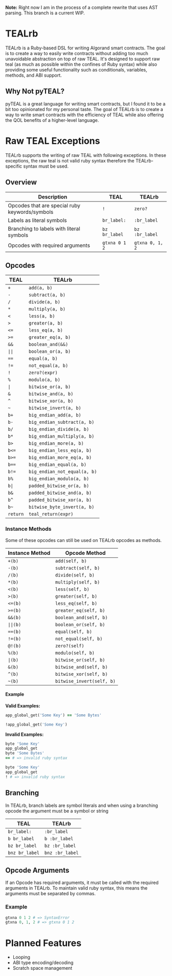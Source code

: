 **Note:** Right now I am in the process of a complete rewrite that uses AST parsing. This branch is a current WIP.

# TEALrb
TEALrb is a Ruby-based DSL for writing Algorand smart contracts. The goal is to create a way to easily write contracts without adding too much unavoidable abstraction on top of raw TEAL. It's designed to support raw teal (as much as possible within the confines of Ruby syntax) while also providing some useful functionality such as conditionals, variables, methods, and ABI support. 

## Why Not pyTEAL?

pyTEAL is a great language for writing smart contracts, but I found it to be a bit too opinionated for my personal taste. The goal of TEALrb is to create a way to write smart contracts with the efficiency of TEAL while also offering the QOL benefits of a higher-level language. 

# Raw TEAL Exceptions
TEALrb supports the writing of raw TEAL with following exceptions. In these exceptions, the raw teal is not valid ruby syntax therefore the TEALrb-specific syntax must be used.

## Overview

| Description | TEAL | TEALrb |
|---|---|---|
| Opcodes that are special ruby keywords/symbols | `!` | `zero?` |
| Labels as literal symbols | `br_label:` | `:br_label` |
| Branching to labels with literal symbols | `bz br_label`| `bz :br_label` |
| Opcodes with required arguments | `gtxna 0 1 2` | `gtxna 0, 1, 2` |


## Opcodes
| TEAL | TEALrb |
|------|--------|
| `+` | `add(a, b)` |
| `-` | `subtract(a, b)` |
| `/` | `divide(a, b)` |
| `*` | `multiply(a, b)` |
| `<` | `less(a, b)` |
| `>`| `greater(a, b)` |
| `<=` | `less_eq(a, b)` |
| `>=` | `greater_eq(a, b)` |
| `&&` | `boolean_and(&&)` |
| `\|\|` | `boolean_or(a, b)` |
| `==` | `equal(a, b)` |
| `!=` | `not_equal(a, b)` |
| `!` | `zero?(expr)` |
| `%` | `modulo(a, b)` |
| `\|` | `bitwise_or(a, b)` |
| `&` | `bitwise_and(a, b)` |
| `^` | `bitwise_xor(a, b)` |
| `~` | `bitwise_invert(a, b)` |
| `b+` | `big_endian_add(a, b)` |
| `b-` | `big_endian_subtract(a, b)` |
| `b/` | `big_endian_divide(a, b)` |
| `b*` | `big_endian_multiply(a, b)` |
| `b>` | `big_endian_more(a, b)` |
| `b<=` | `big_endian_less_eq(a, b)` |
| `b>=` | `big_endian_more_eq(a, b)` |
| `b==` | `big_endian_equal(a, b)` |
| `b!=` | `big_endian_not_equal(a, b)` |
| `b%` | `big_endian_modulo(a, b)` |
| `b\|` | `padded_bitwise_or(a, b)` |
| `b&` | `padded_bitwise_and(a, b)` |
| `b^` | `padded_bitwise_xor(a, b)` |
| `b~` | `bitwise_byte_invert(a, b)` |
| `return` | `teal_return(expr)` |

### Instance Methods
Some of these opcodes can still be used on TEALrb opcodes as methods. 

| Instance Method | Opcode Method |
| --- | --- |
| `+(b)` | `add(self, b)` |
| `-(b)` | `subtract(self, b)` |
| `/(b)` | `divide(self, b)` |
| `*(b)` | `multiply(self, b)` |
| `<(b)` | `less(self, b)` |
| `>(b)`| `greater(self, b)` |
| `<=(b)` | `less_eq(self, b)` |
| `>=(b)` | `greater_eq(self, b)` |
| `&&(b)` | `boolean_and(self, b)` |
| `\|\|(b)` | `boolean_or(self, b)` |
| `==(b)` | `equal(self, b)` |
| `!=(b)` | `not_equal(self, b)` |
| `@!(b)` | `zero?(self)` |
| `%(b)` | `modulo(self, b)` |
| `\|(b)` | `bitwise_or(self, b)` |
| `&(b)` | `bitwise_and(self, b)` |
| `^(b)` | `bitwise_xor(self, b)` |
| `~(b)` | `bitwise_invert(self, b)` |

#### Example

**Valid Examples:** 
```ruby
app_global_get('Some Key') == 'Some Bytes'
```

```ruby
!app_global_get('Some Key')
```

**Invalid Examples:**
```ruby
byte 'Some Key'
app_global_get
byte 'Some Bytes'
== # => invalid ruby syntax
```

```ruby
byte 'Some Key'
app_global_get
! # => invalid ruby syntax
```

## Branching

In TEALrb, branch labels are symbol literals and when using a branching opcode the argument must be a symbol or string

| TEAL | TEALrb |
|------|--------|
| `br_label:` | `:br_label` |
| `b br_label`| `b :br_label` |
| `bz br_label`| `bz :br_label` |
| `bnz br_label`| `bnz :br_label` |

## Opcode Arguments
If an Opcode has required arguments, it must be called with the required arguments in TEALrb. To maintain valid ruby syntax, this means the arguments must be separated by commas. 

### Example
```ruby
gtxna 0 1 2 # => SyntaxError
gtxna 0, 1, 2 # => gtxna 0 1 2
```

# Planned Features

- Looping
- ABI type encoding/decoding
- Scratch space management
